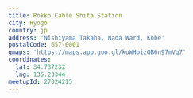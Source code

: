 ```yaml
---
title: Rokko Cable Shita Station
city: Hyogo
country: jp
address: 'Nishiyama Takaha, Nada Ward, Kobe'
postalCode: 657-0001
gmaps: 'https://maps.app.goo.gl/koWHoizQB6n97mVq7'
coordinates:
  lat: 34.737232
  lng: 135.23344
meetupId: 27024215
---
```


